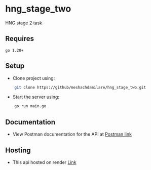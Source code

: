 # hng_stage_two
HNG stage 2 task


## Requires
`go 1.20+`

## Setup

- Clone project using:
```bash
    git clone https://github/meshachdamilare/hng_stage_two.git
```

- Start the server using:
```bash
    go run main.go
```

## Documentation

- View Postman documentation for the API at
  [Postman link](https://documenter.getpostman.com/view/27840229/2s9YC4TsBD)

## Hosting

- This api hosted on render
  [Link](https://hng-stage-two-zrn0.onrender.com/)

